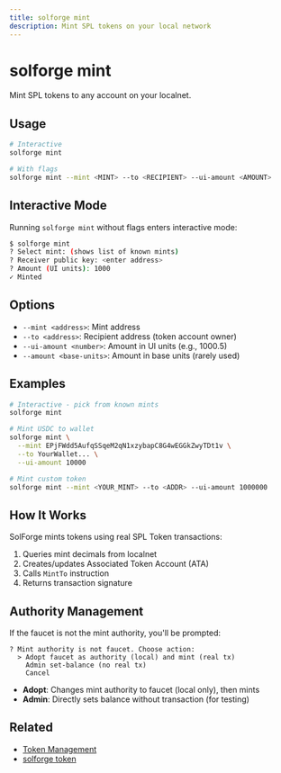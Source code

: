 ```yaml
---
title: solforge mint
description: Mint SPL tokens on your local network
---
```


# solforge mint

Mint SPL tokens to any account on your localnet.

## Usage

```bash
# Interactive
solforge mint

# With flags
solforge mint --mint <MINT> --to <RECIPIENT> --ui-amount <AMOUNT>
```

## Interactive Mode

Running `solforge mint` without flags enters interactive mode:

```bash
$ solforge mint
? Select mint: (shows list of known mints)
? Receiver public key: <enter address>
? Amount (UI units): 1000
✓ Minted
```

## Options

- `--mint <address>`: Mint address
- `--to <address>`: Recipient address (token account owner)
- `--ui-amount <number>`: Amount in UI units (e.g., 1000.5)
- `--amount <base-units>`: Amount in base units (rarely used)

## Examples

```bash
# Interactive - pick from known mints
solforge mint

# Mint USDC to wallet
solforge mint \
  --mint EPjFWdd5AufqSSqeM2qN1xzybapC8G4wEGGkZwyTDt1v \
  --to YourWallet... \
  --ui-amount 10000

# Mint custom token
solforge mint --mint <YOUR_MINT> --to <ADDR> --ui-amount 1000000
```

## How It Works

SolForge mints tokens using real SPL Token transactions:

1. Queries mint decimals from localnet
2. Creates/updates Associated Token Account (ATA)
3. Calls `MintTo` instruction
4. Returns transaction signature

## Authority Management

If the faucet is not the mint authority, you'll be prompted:

```
? Mint authority is not faucet. Choose action:
  > Adopt faucet as authority (local) and mint (real tx)
    Admin set-balance (no real tx)
    Cancel
```

- **Adopt**: Changes mint authority to faucet (local only), then mints
- **Admin**: Directly sets balance without transaction (for testing)

## Related

- [Token Management](/core/token-management)
- [solforge token](/cli/token)
